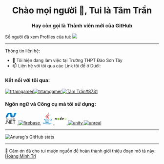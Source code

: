 <h1 align="center">Chào mọi người 👋, Tui là Tâm Trần</h1>
<h3 align="center">Hay còn gọi là Thành viên mới của GitHub</h3>


Số người đã xem Profiles của tui:  <!--aaaaaaaaaaaaaa--> ![](https://komarev.com/ghpvc/?username=trtamgamer&color=orange&style=flat)

---

Thông tin liên hệ:
- 🔭 Tôi hiện đang làm việc tại Trường THPT Đào Sơn Tây
- 📫 Liên hệ với tôi qua các Link tôi để ở Dưới:
<h3 align="left">Kết nối với tôi qua:</h3>
<p align="left">
<a href="https://github.com/trtamgamer" target="blank"><img align="center" src="https://raw.githubusercontent.com/rahuldkjain/github-profile-readme-generator/master/src/images/icons/Social/github.svg" alt="trtamgamer" height="30" width="40" /></a><a href="https://www.youtube.com/c/trtamgamer" target="blank"><img align="center" src="https://raw.githubusercontent.com/rahuldkjain/github-profile-readme-generator/master/src/images/icons/Social/youtube.svg" alt="trtamgamer" height="30" width="40" /></a><a href="https://discord.gg/Tâm Trần#8731" target="blank"><img align="center" src="https://raw.githubusercontent.com/rahuldkjain/github-profile-readme-generator/master/src/images/icons/Social/discord.svg" alt="Tâm Trần#8731" height="30" width="40" /></a>
</p>

<h3 align="left">Ngôn ngữ và Công cụ mà tôi sử dụng:</h3>
<p align="left"> <a href="https://dotnet.microsoft.com/" target="_blank" rel="noreferrer"> <img src="https://raw.githubusercontent.com/devicons/devicon/master/icons/dot-net/dot-net-original-wordmark.svg" alt="dotnet" width="40" height="40"/> </a> <a href="https://firebase.google.com/" target="_blank" rel="noreferrer"> <img src="https://www.vectorlogo.zone/logos/firebase/firebase-icon.svg" alt="firebase" width="40" height="40"/> </a> <a href="https://www.java.com" target="_blank" rel="noreferrer"> <img src="https://raw.githubusercontent.com/devicons/devicon/master/icons/java/java-original.svg" alt="java" width="40" height="40"/> </a> <a href="https://nodejs.org" target="_blank" rel="noreferrer"> <img src="https://raw.githubusercontent.com/devicons/devicon/master/icons/nodejs/nodejs-original-wordmark.svg" alt="nodejs" width="40" height="40"/> </a> <a href="https://unity.com/" target="_blank" rel="noreferrer"> <img src="https://www.vectorlogo.zone/logos/unity3d/unity3d-icon.svg" alt="unity" width="40" height="40"/> </a> <a href="https://unrealengine.com/" target="_blank" rel="noreferrer"> <img src="https://raw.githubusercontent.com/kenangundogan/fontisto/036b7eca71aab1bef8e6a0518f7329f13ed62f6b/icons/svg/brand/unreal-engine.svg" alt="unreal" width="40" height="40"/> </a> </p>

---

![Anurag's GitHub stats](https://github-readme-stats.vercel.app/api?username=trtamgamer&show_icons=true&theme=gruvbox)

---

👏 Cảm ơn đã cho tui mượn nguồn để hoàn thành giới thiệu đoạn mô tả này: [Hoàng Minh Trí](https://github.com/HMT2008/) 


<!--
**trtamgamer/trtamgamer** is a ✨ _special_ ✨ repository because its `README.md` (this file) appears on your GitHub profile.

Here are some ideas to get you started:

- 🔭 I’m currently working on ...
- 🌱 I’m currently learning ...
- 👯 I’m looking to collaborate on ...
- 🤔 I’m looking for help with ...
- 💬 Ask me about ...
- 📫 How to reach me: ...
- 😄 Pronouns: ...
- ⚡ Fun fact: ...
-->
